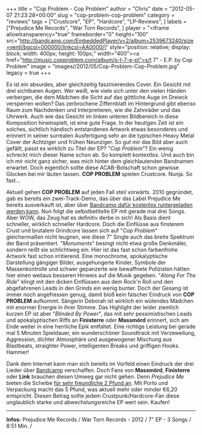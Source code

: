 +++
title = "Cop Problem - Cop Problem"
author = "Chris"
date = "2012-05-07 21:23:28+00:00"
slug = "cop-problem-cop-problem"
category = "reviews"
tags = ["Crustcore", "EP", "Hardcore", "LP-Reviews", ]
labels = ["Prejudice Me Records", "War Torn Records", ]
player = "<iframe allowtransparency=\"true\" frameborder=\"0\" height=\"100\" src=\"http://bandcamp.com/EmbeddedPlayer/v=2/album=2539673240/size=venti/bgcol=000000/linkcol=AA0000/\" style=\"position: relative; display: block; width: 400px; height: 100px;\" width=\"400\"><a href=\"http://music.copproblem.com/album/s-t-7-e-p\">s/t 7\" - E.P. by Cop Problem</a></iframe>"
image = "images//2012/05/Cop-Problem-Cop-Problem.jpg"
legacy = true
+++

Es ist ein absurdes, aber gleichzeitig faszinierendes Cover. Ein Gesicht mit drei sichtbaren Augen. Wer weiß, wie viele sich unter den vielen Händen verbergen, die dem Mädchen die Sicht auf das göttliche Auge im Dreieck versperren wollen? Das zerbrochene Ziffernblatt im Hintergrund gibt ebenso Raum zum Nachdenken und Interpretieren, wie die Zahnräder und das Uhrwerk. Auch wie das Gesicht im linken unteren Bildbereich in diese Komposition hineinspielt, ist eine gute Frage. In der heutigen Zeit ist ein solches, sichtlich händisch entstandenes Artwork etwas besonderes und erinnert in seiner surrealen Ausfertigung sehr an die typischen Heavy Metal Cover der Achtziger und frühen Neunziger. So gut mir das Bild aber auch gefällt, passt es wirklich zu Titel der EP? "_Cop Problem_"? Ein wenig schreckt mich dieser Name schon ab. So komplett kontextlos. Und auch bin ich mir nicht ganz sicher, was mich hinter dem gleichlautenden Bandnamen erwartet. Doch eigentlich sollte diese ACAB-Botschaft schon gewisse Glocken bei mir läuten lassen. **COP PROBLEM** spielen Crustcore. Nunja. So fast...



Aktuell gehen **COP PROBLEM** auf jeden Fall steil vorwärts. 2010 gegründet, gab es bereits ein zwei-Track-Demo, das über das Label Prejudice Me bereits ausverkauft ist, aber über <a href="http://music.copproblem.com/album/cop-problem-2011-demo">Bandcamp dafür kostenlos runtergeladen werden kann</a>. Nun folgt die selbstbetitelte EP mit gerade mal drei Songs. Aber WOW, das Zeug hat es definitiv derbe in sich! Als Basis dient schneller, wirklich schneller Hardcore. Doch die Einflüsse aus finsterem Crust und brutalem Grindcore lassen sich auf "_Cop Problem_" gleichermaßen nicht leugnen, wie diese 7" Single auch das breite Spektrum der Band präsentiert. "_Monuments_" besingt nicht etwa große Denkmäler, sondern reißt sie schlichtweg ein. Hier ist das fast schon farbenfrohe Artwork fast schon irritierend. Eine monochrome, apokalyptische Darstellung gängiger Bilder, ausgehungerte Kinder, Symbole der Massenkontrolle und schwer gepanzerte wie bewaffnete Polizisten hätten hier einen weitaus besseren Hinweis auf die Musik gegeben. "_Along For The Ride_" klingt mit den dicken Einflüssen aus dem Rock'n Roll und den abgefahrenen Leads in den Grinds ein wenig bunter. Doch der Gesang ist immer noch angefressen genug, damit bloß kein falscher Eindruck von **COP PROBLEM** aufkommt. Sängerin Deborah ist wirklich ein wütendes Mädchen mit enormer Energie in ihrer Stimme.
Das Highlight der leider ziemlich kurzen EP ist aber "_Blinded By Power_", das mit sehr pessimistischen Leads und apokalyptischen Riffs an **Finisterre** oder **Massmörd** erinnert, sich am Ende weiter in eine herrliche Epik entfaltet. Eine richtige Leistung bei gerade mal 5 Minuten Spieldauer, ein wunderschöner Soundtrack mit Verzeweilung, Aggression, dichter Atmosphäre und ausgewogener Mischung aus Blastbeats, straighter Power, intelligenten Breaks und griffigen Hooks. Hammer!

Dank dem Internet kann man sich bereits im Vorfeld einen Eindruck der drei Lieder über <a href="http://music.copproblem.com/album/s-t-7-e-p">Bandcamp</a> verschaffen. Doch Fans von **Massmörd**, **Finisterre** oder **Link** brauchen diesen Umweg gar nicht gehen. Denn _Prejudice Me_ bieten die Scheibe <a href="http://prejudiceme.bigcartel.com/product/pre-order-cop-problem-self-titled-7">für sehr freundliche 2 Pfund an</a>. Mit Porto und Verpackung macht das 5 Pfund, was aktuell mehr oder minder €6,20 entspricht. Diesen Betrag sollte jedem Crustpunk/Hardcore-Fan diese unglaublich starke und abwechslungsreiche EP wert sein. Kaufen!



---
**Infos:**
Prejudice Me Records / War Torn Records - 2012 / 
7" EP - 3 Songs / 8:51 Min. / 
